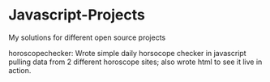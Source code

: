# Javascript-Projects
My solutions for different open source projects

horoscopechecker: Wrote simple daily horsocope checker in javascript pulling data from 2 different horoscope sites; 
also wrote html to see it live in action.
